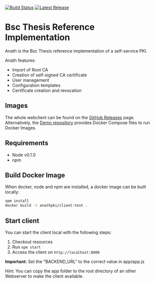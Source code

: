 [![Build Status](https://travis-ci.org/AnathPKI/anath-client.svg?branch=master)](https://travis-ci.org/AnathPKI/anath-client)
[![Latest Release](https://github-basic-badges.herokuapp.com/release/AnathPKI/anath-client.svg)](https://github.com/AnathPKI/anath-client/releases/latest)

# Bsc Thesis Reference Implementation

Anath is the Bsc Thesis reference implementation of a self-service PKI.

Anath features:

* Import of Root CA
* Creation of self-signed CA certificate
* User management
* Configuration templates
* Certificate creation and revocation

## Images

The whole webclient can be found on the [GitHub Releases](https://github.com/AnathPKI/anath-server/releases) page.
Alternatively, the [Demo repository](https://github.com/AnathPKI/demo) provides Docker Compose files to run Docker Images.

## Requirements

* Node v0.1.0
* npm

## Build Docker Image

When docker, node and npm are installed, a docker image can be built locally:

```bash
npm install
docker build -t anathpki/client:test .
```

## Start client

You can start the client local with the following steps:

1. Checkout resources
2. Run `npm start`
3. Access the client on `http://localhost:8000`

**Important:**
Set the "BACKEND_URL" to the correct value in app/app.js

Hint:
You can copy the app folder to the root directory of an other Webserver to make the client available.